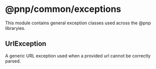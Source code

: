 # @pnp/common/exceptions

This module contains general exception classes used across the @pnp libraryies.

## UrlException

A generic URL exception used when a provided url cannot be correctly parsed.
